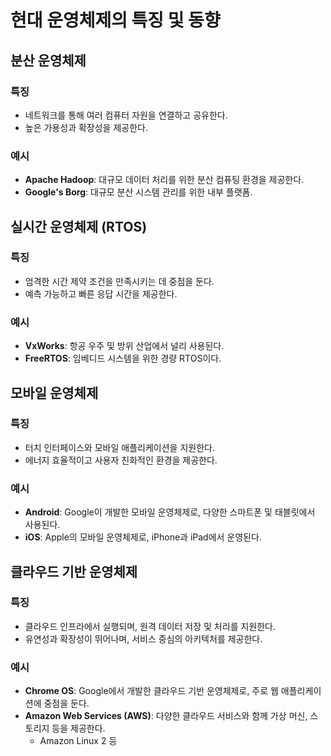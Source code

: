 # 현대 운영체제의 특징 및 동향

## 분산 운영체제
### **특징**
- 네트워크를 통해 여러 컴퓨터 자원을 연결하고 공유한다.
- 높은 가용성과 확장성을 제공한다.

### **예시**
- **Apache Hadoop**: 대규모 데이터 처리를 위한 분산 컴퓨팅 환경을 제공한다.
- **Google's Borg**: 대규모 분산 시스템 관리를 위한 내부 플랫폼.

## 실시간 운영체제 (RTOS)
### **특징**
- 엄격한 시간 제약 조건을 만족시키는 데 중점을 둔다.
- 예측 가능하고 빠른 응답 시간을 제공한다.

### **예시**
- **VxWorks**: 항공 우주 및 방위 산업에서 널리 사용된다.
- **FreeRTOS**: 임베디드 시스템을 위한 경량 RTOS이다.

## 모바일 운영체제
### **특징**
- 터치 인터페이스와 모바일 애플리케이션을 지원한다.
- 에너지 효율적이고 사용자 친화적인 환경을 제공한다.

### **예시**
- **Android**: Google이 개발한 모바일 운영체제로, 다양한 스마트폰 및 태블릿에서 사용된다.
- **iOS**: Apple의 모바일 운영체제로, iPhone과 iPad에서 운영된다.

## 클라우드 기반 운영체제
### **특징**
- 클라우드 인프라에서 실행되며, 원격 데이터 저장 및 처리를 지원한다.
- 유연성과 확장성이 뛰어나며, 서비스 중심의 아키텍처를 제공한다.

### **예시**
- **Chrome OS**: Google에서 개발한 클라우드 기반 운영체제로, 주로 웹 애플리케이션에 중점을 둔다.
- **Amazon Web Services (AWS)**: 다양한 클라우드 서비스와 함께 가상 머신, 스토리지 등을 제공한다.
  - Amazon Linux 2 등